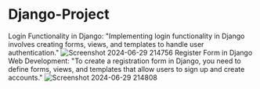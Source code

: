 # Django-Project
Login Functionality in Django:
"Implementing login functionality in Django involves creating forms, views, and templates to handle user authentication."
![Screenshot 2024-06-29 214756](https://github.com/shrishailwali/Django-Project/assets/114606779/96a02ae6-622b-4270-a3ce-ebaeee31d8fa)
Register Form in Django Web Development:
"To create a registration form in Django, you need to define forms, views, and templates that allow users to sign up and create accounts."
 ![Screenshot 2024-06-29 214808](https://github.com/shrishailwali/Django-Project/assets/114606779/e5df8c64-7123-412b-a8f8-054ac6daf49f)
